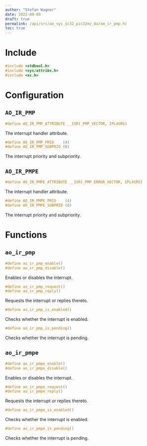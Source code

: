 ```yaml
---
author: "Stefan Wagner"
date: 2022-09-05
draft: true
permalink: /api/src/ao_sys_xc32_pic32mz_da/ao_ir_pmp.h/
toc: true
---
```


# Include

```c
#include <stdbool.h>
#include <sys/attribs.h>
#include <xc.h>
```

# Configuration

## `AO_IR_PMP`

```c
#define AO_IR_PMP_ATTRIBUTE __ISR(_PMP_VECTOR, IPL4SRS)
```

The interrupt handler attribute.

```c
#define AO_IR_PMP_PRIO    (4)
#define AO_IR_PMP_SUBPRIO (0)
```

The interrupt priority and subpriority.

## `AO_IR_PMPE`

```c
#define AO_IR_PMPE_ATTRIBUTE __ISR(_PMP_ERROR_VECTOR, IPL4SRS)
```

The interrupt handler attribute.

```c
#define AO_IR_PMPE_PRIO    (4)
#define AO_IR_PMPE_SUBPRIO (0)
```

The interrupt priority and subpriority.

# Functions

## `ao_ir_pmp`

```c
#define ao_ir_pmp_enable()
#define ao_ir_pmp_disable()
```

Enables or disables the interrupt.

```c
#define ao_ir_pmp_request()
#define ao_ir_pmp_reply()
```

Requests the interrupt or replies thereto.

```c
#define ao_ir_pmp_is_enabled()
```

Checks whether the interrupt is enabled.

```c
#define ao_ir_pmp_is_pending()
```

Checks whether the interrupt is pending.

## `ao_ir_pmpe`

```c
#define ao_ir_pmpe_enable()
#define ao_ir_pmpe_disable()
```

Enables or disables the interrupt.

```c
#define ao_ir_pmpe_request()
#define ao_ir_pmpe_reply()
```

Requests the interrupt or replies thereto.

```c
#define ao_ir_pmpe_is_enabled()
```

Checks whether the interrupt is enabled.

```c
#define ao_ir_pmpe_is_pending()
```

Checks whether the interrupt is pending.
